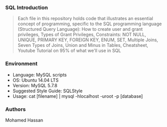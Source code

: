 ### SQL Introduction
> Each file in this repository holds code that illustrates an essential concept of programming, specific to the SQL programming language 
> (Structured Query Language): How to create user and grant privileges, Types of Grant Privileges, Constraints: NOT NULL, UNIQUE, 
> PRIMARY KEY, FOREIGN KEY, ENUM, SET, Multiple Joins, Seven Types of Joins, Union and Minus in Tables, Cheatsheet, Youtube Tutorial on 
> 95% of what we'll use in SQL

### Environment
* Language: MySQL scripts
* OS: Ubuntu 14.04 LTS
* Version: MySQL 5.7.8
* Suggested Style Guide: SQLStyle
* Usage: cat [filename] | mysql -hlocalhost -uroot -p [database]

### Authors
Mohamed Hassan